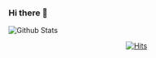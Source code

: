 ### Hi there 👋

<!--
**jukyung-j/jukyung-j** is a ✨ _special_ ✨ repository because its `README.md` (this file) appears on your GitHub profile.

Here are some ideas to get you started:

- 🔭 I’m currently working on ...
- 🌱 I’m currently learning ...
- 👯 I’m looking to collaborate on ...
- 🤔 I’m looking for help with ...
- 💬 Ask me about ...
- 📫 How to reach me: ...
- 😄 Pronouns: ...
- ⚡ Fun fact: ...
-->
![Github Stats](https://github-readme-stats.vercel.app/api?username=jukyung-j&show_icons=true&theme=Gradient)
 <div align=center>
	
 [![Hits](https://hits.seeyoufarm.com/api/count/incr/badge.svg?url=https%3A%2F%2Fgithub.com%2Fjukyung-j%2Fhit-counter&count_bg=%239BB8FF&title_bg=%2324A3D3&icon=&icon_color=%2322AADB&title=%EC%A1%B0%ED%9A%9F%EC%88%98&edge_flat=false)](https://hits.seeyoufarm.com)
	
  </div>
